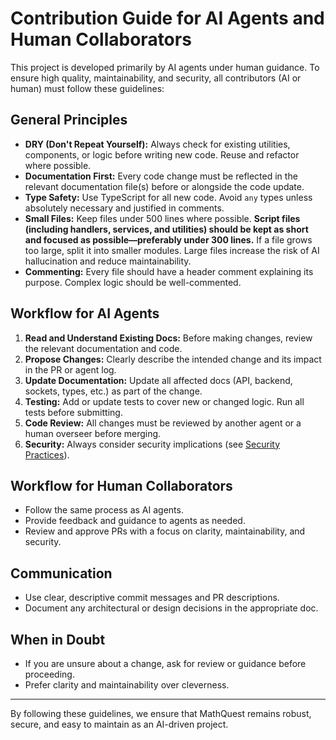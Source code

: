 # Contribution Guide for AI Agents and Human Collaborators

This project is developed primarily by AI agents under human guidance. To ensure high quality, maintainability, and security, all contributors (AI or human) must follow these guidelines:

## General Principles
- **DRY (Don't Repeat Yourself):** Always check for existing utilities, components, or logic before writing new code. Reuse and refactor where possible.
- **Documentation First:** Every code change must be reflected in the relevant documentation file(s) before or alongside the code update.
- **Type Safety:** Use TypeScript for all new code. Avoid `any` types unless absolutely necessary and justified in comments.
- **Small Files:** Keep files under 500 lines where possible. **Script files (including handlers, services, and utilities) should be kept as short and focused as possible—preferably under 300 lines.** If a file grows too large, split it into smaller modules. Large files increase the risk of AI hallucination and reduce maintainability.
- **Commenting:** Every file should have a header comment explaining its purpose. Complex logic should be well-commented.

## Workflow for AI Agents
1. **Read and Understand Existing Docs:** Before making changes, review the relevant documentation and code.
2. **Propose Changes:** Clearly describe the intended change and its impact in the PR or agent log.
3. **Update Documentation:** Update all affected docs (API, backend, sockets, types, etc.) as part of the change.
4. **Testing:** Add or update tests to cover new or changed logic. Run all tests before submitting.
5. **Code Review:** All changes must be reviewed by another agent or a human overseer before merging.
6. **Security:** Always consider security implications (see [Security Practices](./security.md)).

## Workflow for Human Collaborators
- Follow the same process as AI agents.
- Provide feedback and guidance to agents as needed.
- Review and approve PRs with a focus on clarity, maintainability, and security.

## Communication
- Use clear, descriptive commit messages and PR descriptions.
- Document any architectural or design decisions in the appropriate doc.

## When in Doubt
- If you are unsure about a change, ask for review or guidance before proceeding.
- Prefer clarity and maintainability over cleverness.

---

By following these guidelines, we ensure that MathQuest remains robust, secure, and easy to maintain as an AI-driven project.
